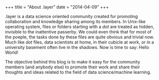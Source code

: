+++
title = "About .layer"
date = "2014-04-09"
+++

.layer is a data science oriented community created for promoting collaboration and knowledge sharing among its members. In Unix-like operating system, files or folders starting with a *dot* are treated as hidden, invisible to the inattentive passerby. We could even think that for most of the poeple, the tasks done by these files are quite obvious and trivial now. Much like *dot* files, data scientists at home, in their cubicle at work, or in a university basement often live in the shadows. Now is time to say: Hello World!

The objective behind this blog is to make it easy for the community members (and anybody else) to promote their work and share their thoughts and ideas related to the field of data science/machine learning.
